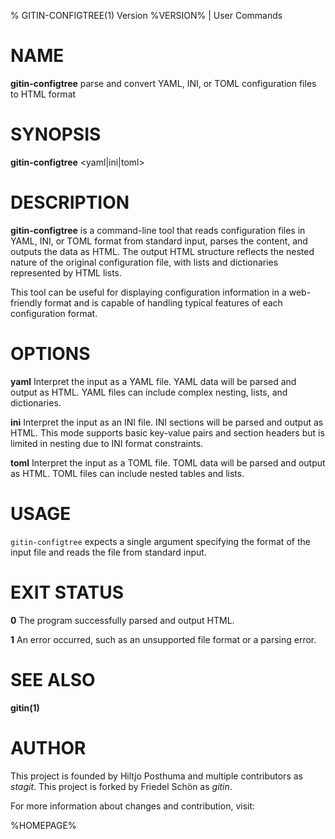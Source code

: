 % GITIN-CONFIGTREE(1) Version %VERSION% | User Commands

# NAME
**gitin-configtree** parse and convert YAML, INI, or TOML configuration files to HTML format

# SYNOPSIS
**gitin-configtree** <yaml|ini|toml>

# DESCRIPTION
**gitin-configtree** is a command-line tool that reads configuration files in YAML, INI, or TOML format from standard input, parses the content, and outputs the data as HTML.
The output HTML structure reflects the nested nature of the original configuration file, with lists and dictionaries represented by HTML lists.

This tool can be useful for displaying configuration information in a web-friendly format and is capable of handling typical features of each configuration format.

# OPTIONS

**yaml**
Interpret the input as a YAML file. YAML data will be parsed and output as HTML.
YAML files can include complex nesting, lists, and dictionaries.

**ini**
Interpret the input as an INI file. INI sections will be parsed and output as HTML.
This mode supports basic key-value pairs and section headers but is limited in nesting due to INI format constraints.

**toml**
Interpret the input as a TOML file. TOML data will be parsed and output as HTML.
TOML files can include nested tables and lists.

# USAGE
`gitin-configtree` expects a single argument specifying the format of the input file and reads the file from standard input.

# EXIT STATUS

**0**
The program successfully parsed and output HTML.

**1**
An error occurred, such as an unsupported file format or a parsing error.

# SEE ALSO
**gitin(1)**

# AUTHOR
This project is founded by Hiltjo Posthuma and multiple contributors as *stagit*.
This project is forked by Friedel Schön as *gitin*.

For more information about changes and contribution, visit:

%HOMEPAGE%
